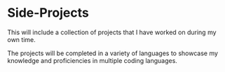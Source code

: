 # Side-Projects

This will include a collection of projects that I have worked on during my own time.

The projects will be completed in a variety of languages to showcase my knowledge and proficiencies in multiple coding languages.
